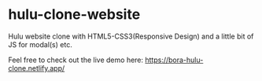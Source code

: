 # hulu-clone-website
Hulu website clone with HTML5-CSS3(Responsive Design) and a little bit of JS for modal(s) etc.

Feel free to check out the live demo here: https://bora-hulu-clone.netlify.app/

